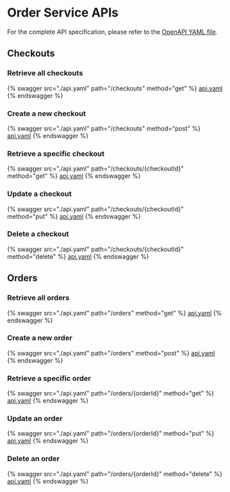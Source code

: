 <!-- # Order Service APIs

For the complete API specification, please refer to the [OpenAPI YAML file](../Order%20Service/api-spec/order-v1.yaml).

---

## Create a new Checkout

{% swagger src="./api.yaml" path="/checkout" method="post" %}
[api.yaml](./api.yaml)
{% endswagger %}

---

## Update an existing Checkout

{% swagger src="./api.yaml" path="/checkout" method="put" %}
[api.yaml](./api.yaml)
{% endswagger %} -->

# Order Service APIs

For the complete API specification, please refer to the [OpenAPI YAML file](../order-service/api-spec/order-service.yaml).

## Checkouts

### Retrieve all checkouts

{% swagger src="./api.yaml" path="/checkouts" method="get" %}
[api.yaml](./api.yaml)
{% endswagger %}

### Create a new checkout

{% swagger src="./api.yaml" path="/checkouts" method="post" %}
[api.yaml](./api.yaml)
{% endswagger %}

### Retrieve a specific checkout

{% swagger src="./api.yaml" path="/checkouts/{checkoutId}" method="get" %}
[api.yaml](./api.yaml)
{% endswagger %}

### Update a checkout

{% swagger src="./api.yaml" path="/checkouts/{checkoutId}" method="put" %}
[api.yaml](./api.yaml)
{% endswagger %}

### Delete a checkout

{% swagger src="./api.yaml" path="/checkouts/{checkoutId}" method="delete" %}
[api.yaml](./api.yaml)
{% endswagger %}

## Orders

### Retrieve all orders

{% swagger src="./api.yaml" path="/orders" method="get" %}
[api.yaml](./api.yaml)
{% endswagger %}

### Create a new order

{% swagger src="./api.yaml" path="/orders" method="post" %}
[api.yaml](./api.yaml)
{% endswagger %}

### Retrieve a specific order

{% swagger src="./api.yaml" path="/orders/{orderId}" method="get" %}
[api.yaml](./api.yaml)
{% endswagger %}

### Update an order

{% swagger src="./api.yaml" path="/orders/{orderId}" method="put" %}
[api.yaml](./api.yaml)
{% endswagger %}

### Delete an order

{% swagger src="./api.yaml" path="/orders/{orderId}" method="delete" %}
[api.yaml](./api.yaml)
{% endswagger %}
